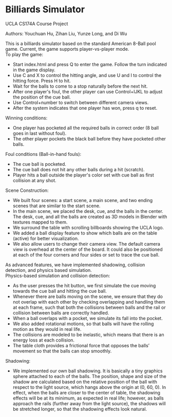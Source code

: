 # Billiards Simulator

UCLA CS174A Course Project

Authors: Youchuan Hu, Zihan Liu, Yunze Long, and Di Wu 

This is a billiards simulator based on the standard American 8-Ball pool game. Current, the game supports player-vs-player mode.   
To play the game:
* Start index.html and press Q to enter the game. Follow the turn indicated in the game display. 
* Use C and X to control the hitting angle, and use U and I to control the hitting force. Press H to hit.
* Wait for the balls to come to a stop naturally before the next hit.  
* After one player's foul, the other player can use Control+IJKL to adjust the position of the cue ball. 
* Use Control+number to switch between different camera views.  
* After the system indicates that one player has won, press q to reset.  
  
Winning conditions:
* One player has pocketed all the required balls in correct order (8 ball goes in last without foul).
* The other player pockets the black ball before they have pocketed other balls.  

Foul conditions (Ball-in-hand fouls):
* The cue ball is pocketed.
* The cue ball does not hit any other balls during a hit (scratch). 
* Player hits a ball outside the player's color set with cue ball as first collision at any shot.
 
 Scene Construction: 
 * We built four scenes: a start scene, a main scene, and two ending scenes that are similar to the start scene.
 * In the main scene, we placed the desk, cue, and the balls in the center. The desk, cue, and all the balls are created as 3D models in Blender with textures mapped to them.
 * We surround the table with scrolling billboards showing the UCLA logo.
 * We added a ball display feature to show which balls are on the table (active) for better visualization.
 * We also allow users to change their camera view. The default camera view is overhead at the center of the board. It could also be positioned at each of the four corners and four sides or set to trace the cue ball.  
 
As advanced features, we have implemented shadowing, collision detection, and physics based simulation.  
Physics-based simulation and collision detection:
* As the user presses the hit button, we first simulate the cue moving towards the cue ball and hitting the cue ball. 
* Whenever there are balls moving on the scene, we ensure that they do not overlap with each other by checking overlapping and handling them at each frame, such that both the collisions between balls and the rail or collision between balls are correctly handled.  
* When a ball overlaps with a pocket, we simulate its fall into the pocket. 
* We also added rotational motions, so that balls will have the rolling motion as they would in real life. 
* The collisions are modeled to be inelastic, which means that there is an energy loss at each collision. 
* The table cloth provides a frictional force that opposes the balls’ movement so that the balls can stop smoothly.

Shadowing:  
*	We implemented our own ball shadowing. It is basically a tiny graphics sphere attached to each of the balls. The position, shape and size of the shadow are calculated based on the relative position of the ball with respect to the light source, which hangs above the origin at (0, 60, 0).  In effect, when the balls are closer to the center of table, the shadowing effects will be at its minimum, as expected in real life; however, as balls approach the rails (further away from the light source), the shadows will be stretched longer, so that the shadowing effects look natural.
